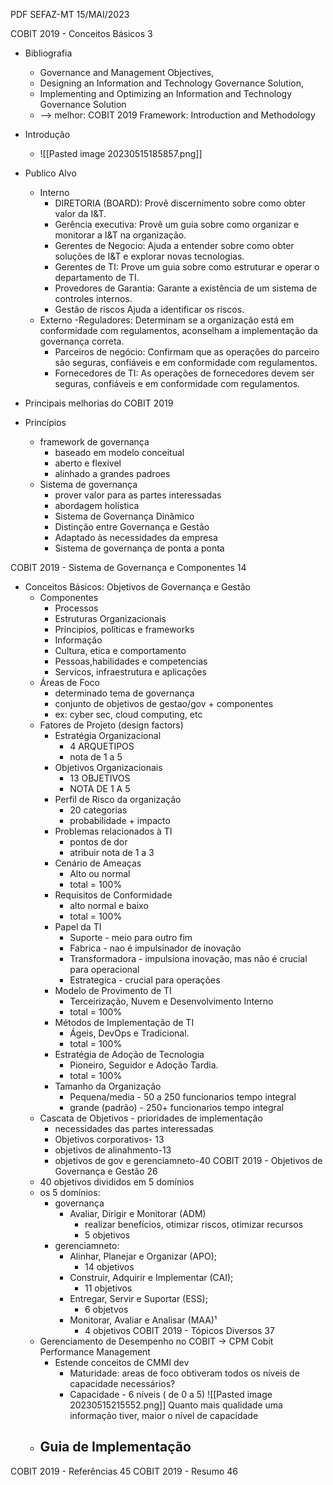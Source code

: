 PDF SEFAZ-MT 15/MAI/2023

COBIT 2019 - Conceitos Básicos 3

- Bibliografia
	- Governance and Management Objectives,  
	- Designing an Information and Technology Governance Solution, 
	- Implementing and Optimizing an Information and Technology  Governance Solution
	- --> melhor: COBIT 2019 Framework: Introduction and Methodology

- Introdução
	- ![[Pasted image 20230515185857.png]]

- Publico Alvo
	- Interno
		- DIRETORIA (BOARD): Provê discernimento sobre como obter valor da I&T.
		- Gerência executiva: Provê um guia sobre como organizar e monitorar a I&T na organização.
		- Gerentes de Negocio: Ajuda a entender sobre como obter soluções de I&T e explorar novas tecnologias.
		- Gerentes de TI: Prove um guia sobre como estruturar e operar o departamento de TI.
		- Provedores de Garantia: Garante a existência de um sistema de controles internos.
		- Gestão de riscos Ajuda a identificar os riscos.
	- Externo
		-Reguladores: Determinam se a organização está em conformidade com regulamentos, aconselham a implementação da governança correta.
		- Parceiros de negócio: Confirmam que as operações do parceiro são seguras, confiáveis e em conformidade  com regulamentos.
		- Fornecedores de TI: As operações de fornecedores devem ser seguras, confiáveis e em conformidade com regulamentos.

- Principais melhorias do COBIT 2019

- Princípios
	- framework de governança
		- baseado em modelo conceitual
		- aberto e flexivel
		- alinhado a grandes padroes
	- Sistema de governança
		- prover valor para as partes interessadas
		- abordagem holística
		- Sistema de Governança Dinâmico
		- Distinção entre Governança e Gestão
		- Adaptado às necessidades da empresa
		- Sistema de governança de ponta a ponta

COBIT 2019 - Sistema de Governança e Componentes 14
- Conceitos Básicos: Objetivos de Governança e Gestão
	- Componentes
		- Processos
		- Estruturas Organizacionais
		- Principios, políticas e frameworks
		- Informação
		- Cultura, etica e comportamento
		- Pessoas,habilidades e competencias
		- Servicos, infraestrutura e aplicações
	- Áreas de Foco
		- determinado tema de governança
		- conjunto de objetivos de gestao/gov + componentes
		- ex: cyber sec, cloud computing, etc
	- Fatores de Projeto (design factors)
		- Estratégia Organizacional
			- 4 ARQUETIPOS
			-  nota de 1 a 5
		- Objetivos Organizacionais
			- 13 OBJETIVOS
			- NOTA DE 1 A 5
		- Perfil de Risco da organização
			- 20 categorias
			- probabilidade + impacto
		- Problemas relacionados à TI
			- pontos de dor
			- atribuir nota de 1 a 3
		- Cenário de Ameaças
			- Alto ou normal
			- total = 100%
		- Requisitos de Conformidade
			- alto normal e baixo
			- total = 100%
		- Papel da TI
			- Suporte - meio para outro fim
			- Fabrica - nao é impulsinador de inovação
			- Transformadora - impulsiona inovação, mas não é crucial para operacional
			- Estrategica - crucial para operações
		- Modelo de Provimento de TI
			- Terceirização, Nuvem e Desenvolvimento Interno
			- total = 100%
		- Métodos de Implementação de TI
			- Ágeis, DevOps e Tradicional.
			- total = 100%
		- Estratégia de Adoção de Tecnologia
			- Pioneiro, Seguidor e Adoção Tardia.
			- total = 100%
		- Tamanho da Organização
			- Pequena/media - 50 a 250 funcionarios tempo integral
			- grande (padrão) - 250+ funcionarios tempo integral
	- Cascata de Objetivos - prioridades de implementação
		- necessidades das partes interessadas
		- Objetivos corporativos- 13
		- objetivos de alinahmento-13
		- objetivos de gov e gerenciamneto-40
COBIT 2019 - Objetivos de Governança e Gestão 26
	- 40 objetivos divididos em 5 domínios
	- os 5 domínios:
		- governança
			- Avaliar, Dirigir e Monitorar (ADM)
				- realizar benefícios, otimizar riscos, otimizar recursos
				- 5 objetivos
		- gerenciamneto:
			- Alinhar, Planejar e Organizar (APO); 
				- 14 objetivos
			- Construir, Adquirir e Implementar (CAI); 
				- 11 objetivos
			- Entregar, Servir e Suportar (ESS);
				- 6 objetvos
			- Monitorar, Avaliar e Analisar (MAA)¹
				- 4 objetivos
COBIT 2019 - Tópicos Diversos 37
	- Gerenciamento de Desempenho no COBIT -> CPM Cobit Performance Management
		- Estende conceitos de CMMI dev
			- Maturidade: areas de foco obtiveram todos os níveis de capacidade necessários?
			- Capacidade - 6 níveis ( de 0 a 5)
				![[Pasted image 20230515215552.png]]
				Quanto mais qualidade uma informação tiver, maior o nível de capacidade
	- Guia de Implementação
		- 
COBIT 2019 - Referências 45
COBIT 2019 - Resumo 46